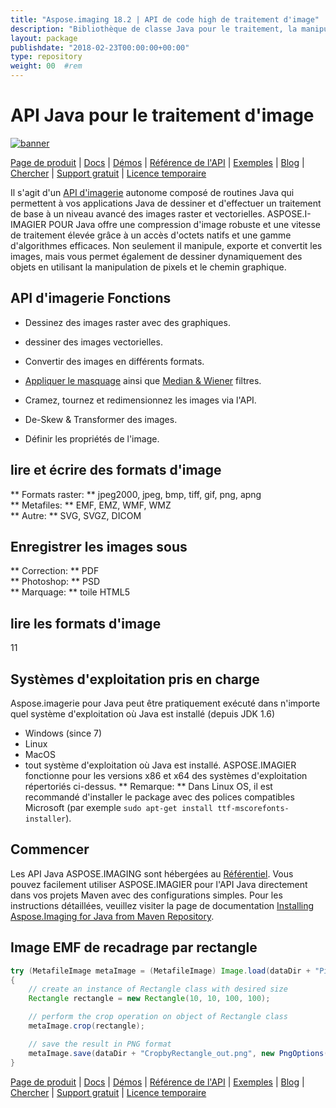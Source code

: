 ```yaml
---
title: "Aspose.imaging 18.2 | API de code high de traitement d'image" 
description: "Bibliothèque de classe Java pour le traitement, la manipulation et la conversion de l'image. Prend en charge le masquage, les filtres, le deskew, la transformation de la matrice, les formes, le tramage et les vecteurs." 
layout: package
publishdate: "2018-02-23T00:00:00+00:00"
type: repository
weight: 00	#rem
---
```


# API Java pour le traitement d'image
[![banner](../aspose_imaging-for-java-banner.png)](./)

[Page de produit](https://products.aspose.com/imaging/java) | [Docs](https://docs.aspose.com/imaging/java/) | [Démos](https://products.aspose.app/imaging/family) | [Référence de l'API](https://apireference.aspose.com/imaging/java) | [Exemples](https://github.com/aspose-imaging/Aspose.Imaging-for-Java) | [Blog](https://blog.aspose.com/category/imaging/) | [Chercher](https://search.aspose.com/) | [Support gratuit](https://forum.aspose.com/c/imaging) | [Licence temporaire](https://purchase.aspose.com/temporary-license)

Il s'agit d'un [API d'imagerie](https://products.aspose.com/imaging/java) autonome composé de routines Java qui permettent à vos applications Java de dessiner et d'effectuer un traitement de base à un niveau avancé des images raster et vectorielles.
ASPOSE.I-IMAGIER POUR Java offre une compression d'image robuste et une vitesse de traitement élevée grâce à un accès d'octets natifs et une gamme d'algorithmes efficaces. Non seulement il manipule, exporte et convertit les images, mais vous permet également de dessiner dynamiquement des objets en utilisant la manipulation de pixels et le chemin graphique.

## API d'imagerie Fonctions
- Dessinez des images raster avec des graphiques.
- dessiner des images vectorielles.
- Convertir des images en différents formats.

- [Appliquer le masquage](https://docs.aspose.com/imaging/java/applying-masking-to-images/) ainsi que [Median & Wiener](https://docs.aspose.com/imaging/java/applying-median-and-wiener-filters/) filtres.
- Cramez, tournez et redimensionnez les images via l'API.
- De-Skew & Transformer des images.
- Définir les propriétés de l'image.

## lire et écrire des formats d'image
** Formats raster: ** jpeg2000, jpeg, bmp, tiff, gif, png, apng \
** Metafiles: ** EMF, EMZ, WMF, WMZ \
** Autre: ** SVG, SVGZ, DICOM

## Enregistrer les images sous
** Correction: ** PDF \
** Photoshop: ** PSD \
** Marquage: ** toile HTML5

## lire les formats d'image
11

## Systèmes d'exploitation pris en charge
Aspose.imagerie pour Java peut être pratiquement exécuté dans n'importe quel système d'exploitation où Java est installé (depuis JDK 1.6)
- Windows (since 7)
- Linux
- MacOS
- tout système d'exploitation où Java est installé.
ASPOSE.IMAGIER fonctionne pour les versions x86 et x64 des systèmes d'exploitation répertoriés ci-dessus.
** Remarque: ** Dans Linux OS, il est recommandé d'installer le package avec des polices compatibles Microsoft (par exemple `sudo apt-get install ttf-mscorefonts-installer`).

## Commencer

Les API Java ASPOSE.IMAGING sont hébergées au [Référentiel](https://releases.aspose.com/imaging/java/). Vous pouvez facilement utiliser ASPOSE.IMAGIER pour l'API Java directement dans vos projets Maven avec des configurations simples. Pour les instructions détaillées, veuillez visiter la page de documentation [Installing Aspose.Imaging for Java from Maven Repository](https://docs.aspose.com/imaging/java/installation/).

## Image EMF de recadrage par rectangle

```java
try (MetafileImage metaImage = (MetafileImage) Image.load(dataDir + "Picture1.emf"))
{
	// create an instance of Rectangle class with desired size
	Rectangle rectangle = new Rectangle(10, 10, 100, 100);

	// perform the crop operation on object of Rectangle class
	metaImage.crop(rectangle);

	// save the result in PNG format
	metaImage.save(dataDir + "CropbyRectangle_out.png", new PngOptions());
}
```

[Page de produit](https://products.aspose.com/imaging/java) | [Docs](https://docs.aspose.com/imaging/java/) | [Démos](https://products.aspose.app/imaging/family) | [Référence de l'API](https://apireference.aspose.com/imaging/java) | [Exemples](https://github.com/aspose-imaging/Aspose.Imaging-for-Java) | [Blog](https://blog.aspose.com/category/imaging/) | [Chercher](https://search.aspose.com/) | [Support gratuit](https://forum.aspose.com/c/imaging) | [Licence temporaire](https://purchase.aspose.com/temporary-license)
